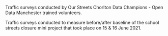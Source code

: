 Traffic surveys conducted by Our Streets Chorlton Data Champions - Open Data Manchester trained volunteers. 

Traffic surveys conducted to measure before/after baseline of the school streets closure mini project that took place on 15 & 16 June 2021. 
